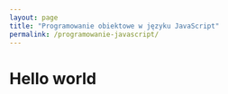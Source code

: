```yaml
---
layout: page
title: "Programowanie obiektowe w języku JavaScript"
permalink: /programowanie-javascript/
---
```


# Hello world
